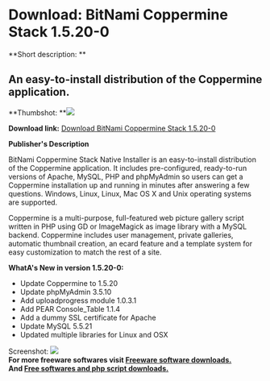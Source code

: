 # Download: BitNami Coppermine Stack 1.5.20-0

**Short description: **

## An easy-to-install distribution of the Coppermine application.

  
**Thumbshot: **![](http://www.freewarefiles.com/screenshot/btnmicpprmine_md.jpg)   
  
**Download link:** [Download BitNami Coppermine Stack 1.5.20-0](http://freesoftwares.boysofts.com/BitNami-Coppermine-Stack_program_72851.html)  
  

**Publisher's Description**  
  

BitNami Coppermine Stack Native Installer is an easy-to-install distribution
of the Coppermine application. It includes pre-configured, ready-to-run
versions of Apache, MySQL, PHP and phpMyAdmin so users can get a Coppermine
installation up and running in minutes after answering a few questions.
Windows, Linux, Linux, Mac OS X and Unix operating systems are supported.

Coppermine is a multi-purpose, full-featured web picture gallery script
written in PHP using GD or ImageMagick as image library with a MySQL backend.
Coppermine includes user management, private galleries, automatic thumbnail
creation, an ecard feature and a template system for easy customization to
match the rest of a site.

**WhatA's New in version 1.5.20-0:**

  * Update Coppermine to 1.5.20
  * Update phpMyAdmin 3.5.10
  * Add uploadprogress module 1.0.3.1
  * Add PEAR Console_Table 1.1.4
  * Add a dummy SSL certificate for Apache
  * Update MySQL 5.5.21
  * Updated multiple libraries for Linux and OSX

  
  
Screenshot: ![](http://www.freewarefiles.com/screenshot/btnmicpprmine.jpg)  
**For more freeware softwares visit [Freeware software downloads.](http://freesoftwares.boysofts.com/)**   
**And [Free softwares and php script downloads.](http://www.boysofts.com/)**

